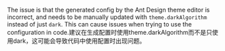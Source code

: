 The issue is that the generated config by the Ant Design theme editor is incorrect, and needs to be manually updated with `theme.darkAlgorithm` instead of just `dark`. This can cause issues when trying to use the configuration in code.建议在生成配置时使用theme.darkAlgorithm而不是只使用dark，这可能会导致代码中使用配置时出现问题。
